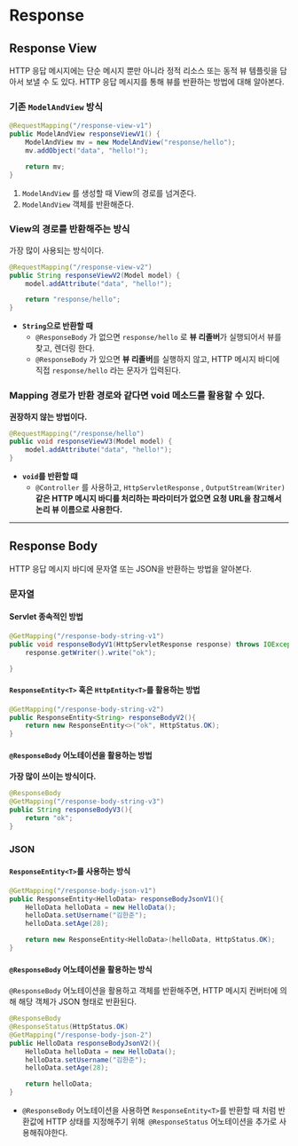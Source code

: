 # Response

## Response View
HTTP 응답 메시지에는 단순 메시지 뿐만 아니라 정적 리소스 또는 동적 뷰 템플릿을 담아서 보낼 수 도 있다. HTTP 응답 메시지를 통해 뷰를 반환하는 방법에 대해 알아본다.

### 기존 `ModelAndView` 방식
```java
@RequestMapping("/response-view-v1")
public ModelAndView responseViewV1() {
    ModelAndView mv = new ModelAndView("response/hello");
    mv.addObject("data", "hello!");

    return mv;
}
```
1. `ModelAndView` 를 생성할 때 View의 경로를 넘겨준다.
2. `ModelAndView` 객체를 반환해준다.

### View의 경로를 반환해주는 방식
가장 많이 사용되는 방식이다.
```java
@RequestMapping("/response-view-v2")
public String responseViewV2(Model model) {
    model.addAttribute("data", "hello!");

    return "response/hello";
}
```
- **`String`으로 반환할 때** 
  - `@ResponseBody` 가 없으면 `response/hello` 로 **뷰 리졸버**가 실행되어서 뷰를 찾고, 렌더링 한다.
  - `@ResponseBody` 가 있으면 **뷰 리졸버**를 실행하지 않고, HTTP 메시지 바디에 직접 `response/hello` 라는 문자가 입력된다.

### Mapping 경로가 반환 경로와 같다면 void 메소드를 활용할 수 있다.
**권장하지 않는 방법이다.**
```java
@RequestMapping("/response/hello")
public void responseViewV3(Model model) {
    model.addAttribute("data", "hello!");
}
```
- **`void`를 반환할 떄**
  - `@Controller` 를 사용하고, `HttpServletResponse` , `OutputStream(Writer)` **같은 HTTP 메시지 바디를 처리하는 파라미터가 없으면 요청 URL을 참고해서 논리 뷰 이름으로 사용한다.**

***
## Response Body
HTTP 응답 메시지 바디에 문자열 또는 JSON을 반환하는 방법을 알아본다.
### 문자열
#### Servlet 종속적인 방법
```java
@GetMapping("/response-body-string-v1")
public void responseBodyV1(HttpServletResponse response) throws IOException {
    response.getWriter().write("ok");

}
```
#### `ResponseEntity<T>` 혹은 `HttpEntity<T>`를 활용하는 방법
```java
@GetMapping("/response-body-string-v2")
public ResponseEntity<String> responseBodyV2(){
    return new ResponseEntity<>("ok", HttpStatus.OK);
}
```

#### `@ResponseBody` 어노테이션을 활용하는 방법
**가장 많이 쓰이는 방식이다.**
```java
@ResponseBody
@GetMapping("/response-body-string-v3")
public String responseBodyV3(){
    return "ok";
}
```

### JSON
#### `ResponseEntity<T>`를 사용하는 방식
```java
@GetMapping("/response-body-json-v1")
public ResponseEntity<HelloData> responseBodyJsonV1(){
    HelloData helloData = new HelloData();
    helloData.setUsername("김한준");
    helloData.setAge(28);

    return new ResponseEntity<HelloData>(helloData, HttpStatus.OK);
}
```

#### `@ResponseBody` 어노테이션을 활용하는 방식
`@ResponseBody` 어노테이션을 활용하고 객체를 반환해주면, HTTP 메시지 컨버터에 의해 해당 객체가 JSON 형태로 반환된다.
```java
@ResponseBody
@ResponseStatus(HttpStatus.OK)
@GetMapping("/response-body-json-2")
public HelloData responseBodyJsonV2(){
    HelloData helloData = new HelloData();
    helloData.setUsername("김한준");
    helloData.setAge(28);

    return helloData;
}
```
- `@ResponseBody` 어노테이션을 사용하면 `ResponseEntity<T>`를 반환할 때 처럼 반환값에 HTTP 상태를 지정해주기 위해` @ResponseStatus` 어노테이션을 추가로 사용해줘야한다.

